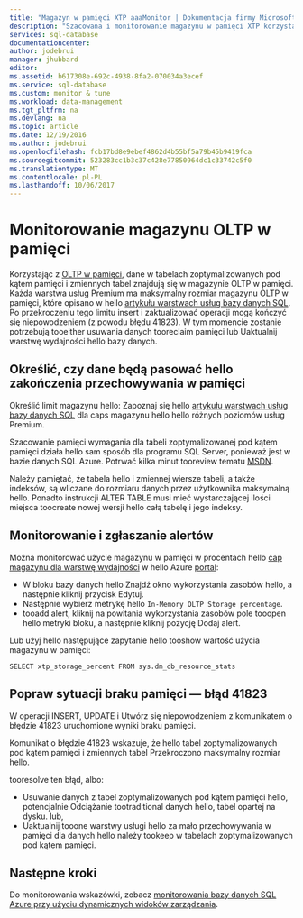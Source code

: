```yaml
---
title: "Magazyn w pamięci XTP aaaMonitor | Dokumentacja firmy Microsoft"
description: "Szacowana i monitorowanie magazynu w pamięci XTP korzystać, pojemności; Napraw błąd pojemności 41823"
services: sql-database
documentationcenter: 
author: jodebrui
manager: jhubbard
editor: 
ms.assetid: b617308e-692c-4938-8fa2-070034a3ecef
ms.service: sql-database
ms.custom: monitor & tune
ms.workload: data-management
ms.tgt_pltfrm: na
ms.devlang: na
ms.topic: article
ms.date: 12/19/2016
ms.author: jodebrui
ms.openlocfilehash: fcb17bd8e9ebef4862d4b55bf5a79b45b9419fca
ms.sourcegitcommit: 523283cc1b3c37c428e77850964dc1c33742c5f0
ms.translationtype: MT
ms.contentlocale: pl-PL
ms.lasthandoff: 10/06/2017
---
```

# <a name="monitor-in-memory-oltp-storage"></a>Monitorowanie magazynu OLTP w pamięci
Korzystając z [OLTP w pamięci](sql-database-in-memory.md), dane w tabelach zoptymalizowanych pod kątem pamięci i zmiennych tabel znajdują się w magazynie OLTP w pamięci. Każda warstwa usług Premium ma maksymalny rozmiar magazynu OLTP w pamięci, które opisano w hello [artykułu warstwach usług bazy danych SQL](sql-database-service-tiers.md#single-database-service-tiers-and-performance-levels). Po przekroczeniu tego limitu insert i zaktualizować operacji mogą kończyć się niepowodzeniem (z powodu błędu 41823). W tym momencie zostanie potrzebują tooeither usuwania danych tooreclaim pamięci lub Uaktualnij warstwę wydajności hello bazy danych.

## <a name="determine-whether-data-will-fit-within-hello-in-memory-storage-cap"></a>Określić, czy dane będą pasować hello zakończenia przechowywania w pamięci
Określić limit magazynu hello: Zapoznaj się hello [artykułu warstwach usług bazy danych SQL](sql-database-service-tiers.md#single-database-service-tiers-and-performance-levels) dla caps magazynu hello hello różnych poziomów usług Premium.

Szacowanie pamięci wymagania dla tabeli zoptymalizowanej pod kątem pamięci działa hello sam sposób dla programu SQL Server, ponieważ jest w bazie danych SQL Azure. Potrwać kilka minut tooreview tematu [MSDN](https://msdn.microsoft.com/library/dn282389.aspx).

Należy pamiętać, że tabela hello i zmiennej wiersze tabeli, a także indeksów, są wliczane do rozmiaru danych przez użytkownika maksymalną hello. Ponadto instrukcji ALTER TABLE musi mieć wystarczającej ilości miejsca toocreate nowej wersji hello całą tabelę i jego indeksy.

## <a name="monitoring-and-alerting"></a>Monitorowanie i zgłaszanie alertów
Można monitorować użycie magazynu w pamięci w procentach hello [cap magazynu dla warstwę wydajności](sql-database-service-tiers.md#single-database-service-tiers-and-performance-levels) w hello Azure [portal](https://portal.azure.com/): 

* W bloku bazy danych hello Znajdź okno wykorzystania zasobów hello, a następnie kliknij przycisk Edytuj.
* Następnie wybierz metrykę hello `In-Memory OLTP Storage percentage`.
* tooadd alert, kliknij na powitania wykorzystania zasobów pole tooopen hello metryki bloku, a następnie kliknij pozycję Dodaj alert.

Lub użyj hello następujące zapytanie hello tooshow wartość użycia magazynu w pamięci:

    SELECT xtp_storage_percent FROM sys.dm_db_resource_stats


## <a name="correct-out-of-memory-situations---error-41823"></a>Popraw sytuacji braku pamięci — błąd 41823
W operacji INSERT, UPDATE i Utwórz się niepowodzeniem z komunikatem o błędzie 41823 uruchomione wyniki braku pamięci.

Komunikat o błędzie 41823 wskazuje, że hello tabel zoptymalizowanych pod kątem pamięci i zmiennych tabel Przekroczono maksymalny rozmiar hello.

tooresolve ten błąd, albo:

* Usuwanie danych z tabel zoptymalizowanych pod kątem pamięci hello, potencjalnie Odciążanie tootraditional danych hello, tabel opartej na dysku. lub,
* Uaktualnij tooone warstwy usługi hello za mało przechowywania w pamięci dla danych hello należy tookeep w tabelach zoptymalizowanych pod kątem pamięci.

## <a name="next-steps"></a>Następne kroki
Do monitorowania wskazówki, zobacz [monitorowania bazy danych SQL Azure przy użyciu dynamicznych widoków zarządzania](sql-database-monitoring-with-dmvs.md).
